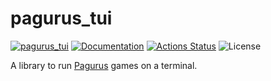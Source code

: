 pagurus_tui
===========

[![pagurus_tui](https://img.shields.io/crates/v/pagurus_tui.svg)](https://crates.io/crates/pagurus_tui)
[![Documentation](https://docs.rs/pagurus_tui/badge.svg)](https://docs.rs/pagurus_tui)
[![Actions Status](https://github.com/sile/pagurus/workflows/CI/badge.svg)](https://github.com/sile/pagurus/actions)
![License](https://img.shields.io/crates/l/pagurus_tui)

A library to run [Pagurus](https://github.com/sile/pagurus) games on a terminal.
